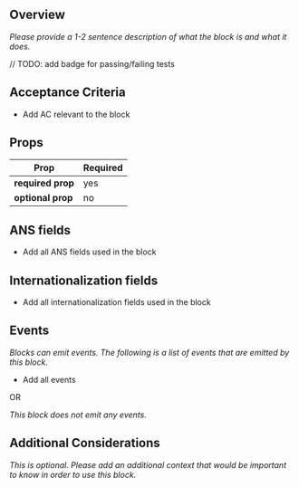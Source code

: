 ## Overview
_Please provide a 1-2 sentence description of what the block is and what it does._

// TODO: add badge for passing/failing tests

## Acceptance Criteria
- Add AC relevant to the block

## Props
| **Prop**   |  **Required** |
|---|---|
| **required prop** | yes |
| **optional prop** | no |

## ANS fields
- Add all ANS fields used in the block

## Internationalization fields
- Add all internationalization fields used in the block

## Events
_Blocks can emit events. The following is a list of events that are emitted by this block._
- Add all events

OR

_This block does not emit any events._

## Additional Considerations
_This is optional. Please add an additional context that would be important to know in order to use this block._

